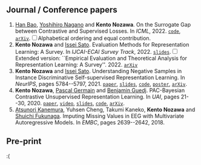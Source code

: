 ## Journal / Conference papers

1. [Han Bao](https://hermite.jp/), [Yoshihiro Nagano](http://ganow.me/) and __Kento Nozawa__. On the Surrogate Gap between Contrastive and Supervised Losses. In _ICML_, 2022. [`code`](https://github.com/nzw0301/gap-contrastive-and-supervised-losses), [`arXiv`](https://arxiv.org/abs/2110.02501).<label for="sn-1" class="sidenote-toggle sidenote-number"></label><input type="checkbox" id="sn-1" class="sidenote-toggle" /><span class="sidenote">Alphabetical ordering and equal contribution.</span>
1. __Kento Nozawa__ and [Issei Sato](https://www.ml.is.s.u-tokyo.ac.jp/issei-sato-en). Evaluation Methods for Representation Learning: A Survey. In _IJCAI-ECAI Survey Track_, 2022. [`slides`](https://speakerdeck.com/nzw0301/evaluation-methods-for-representation-learning-a-survey).<label for="sn-1" class="sidenote-toggle sidenote-number"></label><input type="checkbox" id="sn-1" class="sidenote-toggle" /><span class="sidenote">Extended version: ``Empirical Evaluation and Theoretical Analysis for Representation Learning: A Survey''. 2022. [`arXiv`](https://arxiv.org/abs/2204.08226)</span>
1. __Kento Nozawa__ and [Issei Sato](https://www.ml.is.s.u-tokyo.ac.jp/issei-sato-en). Understanding Negative Samples in Instance Discriminative Self-supervised Representation Learning. In _NeurIPS_, pages 5784--5797, 2021. [`paper`](https://openreview.net/forum?id=pZ5X_svdPQ), [`slides`](https://speakerdeck.com/nzw0301/understanding-negative-samples-in-instance-discriminative-self-supervised-representation-learning), [`code`](https://github.com/nzw0301/Understanding-Negative-Samples), [`poster`](https://drive.google.com/file/d/1uGDY2YrneNF2bFgjh1yMlDeUpVk1GQRL/view?usp=sharing), [`arXiv`](https://arxiv.org/abs/2102.06866).
1. __Kento Nozawa__, [Pascal Germain](http://www.pascalgermain.info/) and [Benjamin Guedj](https://bguedj.github.io/). PAC-Bayesian Contrastive Unsupervised Representation Learning. In _UAI_, pages 21--30, 2020. [`paper`](https://proceedings.mlr.press/v124/nozawa20a.html), [`video`](https://youtu.be/s-PrWBoakw0), [`slides`](assets/pdf/uai2020.pdf), [`code`](http://github.com/nzw0301/pb-contrastive), [`arXiv`](https://arxiv.org/abs/1910.04464).
1. [Atsunori Kanemura](https://sites.google.com/site/atsukan82/), Yuhsen Cheng, Takumi Kaneko, __Kento Nozawa__ and [Shuichi Fukunaga](https://sites.google.com/site/shuichifukunaga/home_e). Imputing Missing Values in EEG with Multivariate Autoregressive Models. In _EMBC_, pages 2639--2642, 2018.

## Pre-print

:(
